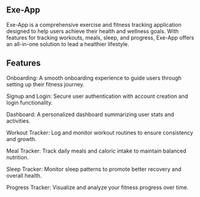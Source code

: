 ## Exe-App

Exe-App is a comprehensive exercise and fitness tracking application designed to help users achieve their health and wellness goals. With features for tracking workouts, meals, sleep, and progress, Exe-App offers an all-in-one solution to lead a healthier lifestyle.

##  Features

   Onboarding: A smooth onboarding experience to guide users through setting up their fitness journey.
   
   Signup and Login: Secure user authentication with account creation and login functionality.
   
   Dashboard: A personalized dashboard summarizing user stats and activities.
   
   Workout Tracker: Log and monitor workout routines to ensure consistency and growth.
   
   Meal Tracker: Track daily meals and caloric intake to maintain balanced nutrition.
   
   Sleep Tracker: Monitor sleep patterns to promote better recovery and overall health.
   
   Progress Tracker: Visualize and analyze your fitness progress over time.
